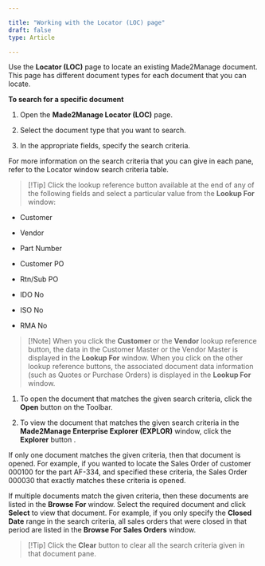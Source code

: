```yaml
---

title: "Working with the Locator (LOC) page"
draft: false
type: Article

---
```


Use the **Locator (LOC)** page to locate an existing Made2Manage document. This page has different document types for each document that you can locate.

**To search for a specific document**

1. Open the **Made2Manage Locator (LOC)** page.

2. Select the document type that you want to search.

3. In the appropriate fields, specify the search criteria.

For more information on the search criteria that you can give in each pane, refer to the Locator window search criteria table.

> [!Tip] Click the lookup reference button available at the end of any of the following fields and select a particular value from the **Lookup For** window: 

- Customer  

- Vendor 

- Part Number

- Customer PO 

- Rtn/Sub PO 

- IDO No  

- ISO No 

- RMA No


> [!Note] When you click the **Customer** or the **Vendor** lookup reference button, the data in the Customer Master or the Vendor Master is displayed in the **Lookup For** window. When you click on the other lookup reference buttons, the associated document data information (such as Quotes or Purchase Orders) is displayed in the **Lookup For** window.

1. To open the document that matches the given search criteria, click the **Open** button on the Toolbar.

2. To view the document that matches the given search criteria in the **Made2Manage Enterprise Explorer (EXPLOR)** window, click the **Explorer** button .

If only one document matches the given criteria, then that document is opened. For example, if you wanted to locate the Sales Order of customer 000100 for the part AF-334, and specified these criteria, the Sales Order 000030 that exactly matches these criteria is opened.

If multiple documents match the given criteria, then these documents are listed in the **Browse For** window. Select the required document and click **Select** to view that document. For example, if you only specify the **Closed Date** range in the search criteria, all sales orders that were closed in that period are listed in the **Browse For Sales Orders** window.

> [!Tip] Click the **Clear** button to clear all the search criteria given in that document pane.